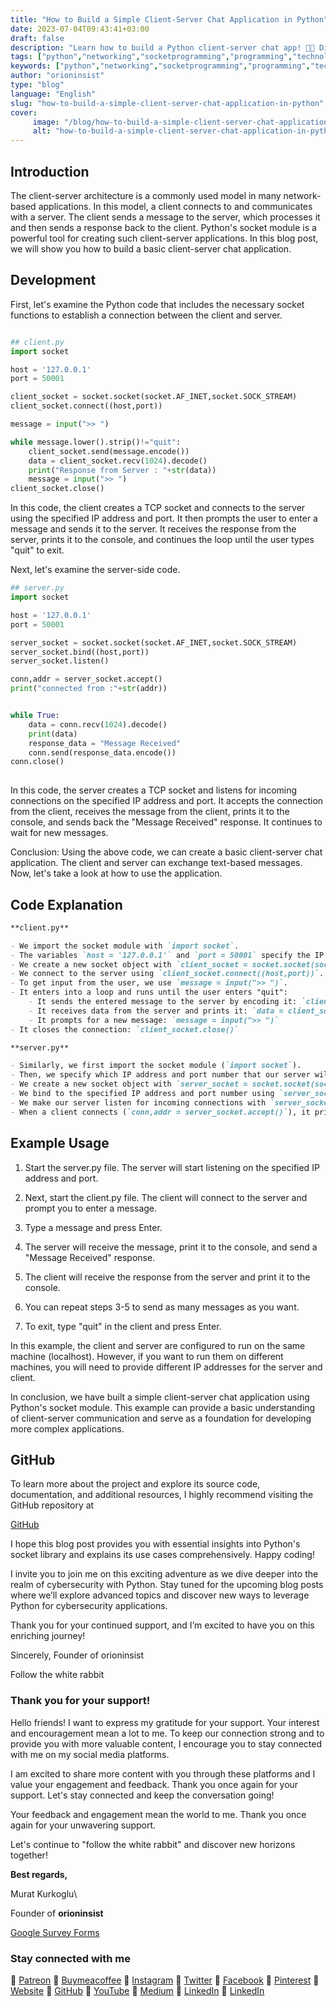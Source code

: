```yaml
---
title: "How to Build a Simple Client-Server Chat Application in Python"
date: 2023-07-04T09:43:41+03:00
draft: false
description: "Learn how to build a Python client-server chat app! 🚀📲 Discover the essentials of client-server communication and create your own chat application. #python #networking #programming"
tags: ["python","networking","socketprogramming","programming","technology","pythonlibraries","networkcommunication"]
keywords: ["python","networking","socketprogramming","programming","technology","pythonlibraries","networkcommunication"]
author: "orioninsist"
type: "blog"
language: "English"
slug: "how-to-build-a-simple-client-server-chat-application-in-python"
cover:
     image: "/blog/how-to-build-a-simple-client-server-chat-application-in-python.md.png"
     alt: "how-to-build-a-simple-client-server-chat-application-in-python-image"
---
```


## Introduction

The client-server architecture is a commonly used model in many network-based applications. In this model, a client connects to and communicates with a server. The client sends a message to the server, which processes it and then sends a response back to the client. Python's socket module is a powerful tool for creating such client-server applications. In this blog post, we will show you how to build a basic client-server chat application.

  
## Development

First, let's examine the Python code that includes the necessary socket functions to establish a connection between the client and server.

  
```python

## client.py
import socket

host = '127.0.0.1'
port = 50001

client_socket = socket.socket(socket.AF_INET,socket.SOCK_STREAM)
client_socket.connect((host,port))

message = input(">> ")

while message.lower().strip()!="quit":
    client_socket.send(message.encode())
    data = client_socket.recv(1024).decode()
    print("Response from Server : "+str(data))
    message = input(">> ")
client_socket.close()    

```

  
In this code, the client creates a TCP socket and connects to the server using the specified IP address and port. It then prompts the user to enter a message and sends it to the server. It receives the response from the server, prints it to the console, and continues the loop until the user types "quit" to exit.
 

Next, let's examine the server-side code.

  
```python
## server.py
import socket

host = '127.0.0.1'
port = 50001

server_socket = socket.socket(socket.AF_INET,socket.SOCK_STREAM)
server_socket.bind((host,port))
server_socket.listen()

conn,addr = server_socket.accept()
print("connected from :"+str(addr))


while True:
    data = conn.recv(1024).decode()
    print(data)
    response_data = "Message Received"
    conn.send(response_data.encode())
conn.close()    
  
```

  

In this code, the server creates a TCP socket and listens for incoming connections on the specified IP address and port. It accepts the connection from the client, receives the message from the client, prints it to the console, and sends back the "Message Received" response. It continues to wait for new messages.

  

Conclusion: Using the above code, we can create a basic client-server chat application. The client and server can exchange text-based messages. Now, let's take a look at how to use the application.
  

## Code Explanation

  
```markdown
**client.py**

- We import the socket module with `import socket`.
- The variables `host = '127.0.0.1'` and `port = 50001` specify the IP address and port number to connect to the server.
- We create a new socket object with `client_socket = socket.socket(socket.AF_INET,socket.SOCK_STREAM)`.
- We connect to the server using `client_socket.connect((host,port))`.
- To get input from the user, we use `message = input(">> ")`.
- It enters into a loop and runs until the user enters "quit":
    - It sends the entered message to the server by encoding it: `client_socket.send(message.encode())`
    - It receives data from the server and prints it: `data = client_socket.recv(1024).decode()`
    - It prompts for a new message: `message = input(">> ")`
- It closes the connection: `client_socket.close()`

**server.py**

- Similarly, we first import the socket module (`import socket`).
- Then, we specify which IP address and port number that our server will listen on (`host = '127.0.0.1'`, 	`port = 50001`).
- We create a new socket object with `server_socket = socket.socket(socket.AF_INET,socket.SOCK_STREAM)`.
- We bind to the specified IP address and port number using `server_socket.bind((host,port))`.
- We make our server listen for incoming connections with `server_socket.listen()`.
- When a client connects (`conn,addr = server_socket.accept()`), it prints "connected from :"+str(addr) on screen.  
```

  
## Example Usage

  
1. Start the server.py file. The server will start listening on the specified IP address and port.

2. Next, start the client.py file. The client will connect to the server and prompt you to enter a message.

3. Type a message and press Enter.

4. The server will receive the message, print it to the console, and send a "Message Received" response.

5. The client will receive the response from the server and print it to the console.

6. You can repeat steps 3-5 to send as many messages as you want.

7. To exit, type "quit" in the client and press Enter.

  
In this example, the client and server are configured to run on the same machine (localhost). However, if you want to run them on different machines, you will need to provide different IP addresses for the server and client.

  
In conclusion, we have built a simple client-server chat application using Python's socket module. This example can provide a basic understanding of client-server communication and serve as a foundation for developing more complex applications.

  

## GitHub
 

To learn more about the project and explore its source code, documentation, and additional resources, I highly recommend visiting the GitHub repository at
 
[GitHub](https://github.com/orioninsist/cyber-security-applications-with-python)
  
I hope this blog post provides you with essential insights into Python's socket library and explains its use cases comprehensively. Happy coding!


I invite you to join me on this exciting adventure as we dive deeper into the realm of cybersecurity with Python. Stay tuned for the upcoming blog posts where we’ll explore advanced topics and discover new ways to leverage Python for cybersecurity applications.

  
Thank you for your continued support, and I’m excited to have you on this enriching journey!

Sincerely, Founder of orioninsist
  
Follow the white rabbit  

### Thank you for your support!
 

Hello friends! I want to express my gratitude for your support. Your interest and encouragement mean a lot to me. To keep our connection strong and to provide you with more valuable content, I encourage you to stay connected with me on my social media platforms.

  

I am excited to share more content with you through these platforms and I value your engagement and feedback. Thank you once again for your support. Let's stay connected and keep the conversation going!

  

Your feedback and engagement mean the world to me. Thank you once again for your unwavering support.

Let's continue to "follow the white rabbit" and discover new horizons together!

  
**Best regards,**
  
 Murat Kurkoglu\

Founder of **orioninsist**
  
[Google Survey Forms](https://forms.gle/4HFFXTpnesjA7jrY8)

  
### Stay connected with me

🔗 [Patreon](https://www.patreon.com/orioninsist)
🔗 [Buymeacoffee](https://www.buymeacoffee.com/orioninsist)
🔗 [Instagram](https://www.instagram.com/insistorion/)
🔗 [Twitter](https://twitter.com/InsistOrion/)
🔗 [Facebook](https://www.facebook.com/insistorion)
🔗 [Pinterest](https://www.pinterest.com/orioninsist/)
🔗 [Website](https://orioninsist.org/)
🔗 [GitHub](https://github.com/orioninsist)
🔗 [YouTube](https://www.youtube.com/@orioninsist-official/)
🔗 [Medium](https://orioninsist.dev/)
🔗 [LinkedIn](https://www.linkedin.com/in/-murat-kurkoglu/)
🔗 [LinkedIn](https://www.linkedin.com/company/orioninsist/)